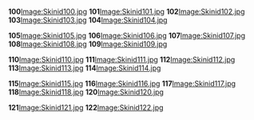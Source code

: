 **100**[Image:Skinid100.jpg](/docs/Image:Skinid100.jpg.md "wikilink") **101**[Image:Skinid101.jpg](/Image:Skinid101.jpg.md "wikilink") **102**[Image:Skinid102.jpg](/Image:Skinid102.jpg.md "wikilink") **103**[Image:Skinid103.jpg](/Image:Skinid103.jpg.md "wikilink") **104**[Image:Skinid104.jpg](/Image:Skinid104.jpg.md "wikilink")

**105**[Image:Skinid105.jpg](/docs/Image:Skinid105.jpg.md "wikilink") **106**[Image:Skinid106.jpg](/Image:Skinid106.jpg.md "wikilink") **107**[Image:Skinid107.jpg](/Image:Skinid107.jpg.md "wikilink") **108**[Image:Skinid108.jpg](/Image:Skinid108.jpg.md "wikilink") **109**[Image:Skinid109.jpg](/Image:Skinid109.jpg.md "wikilink")

**110**[Image:Skinid110.jpg](/docs/Image:Skinid110.jpg.md "wikilink") **111**[Image:Skinid111.jpg](/Image:Skinid111.jpg.md "wikilink") **112**[Image:Skinid112.jpg](/Image:Skinid112.jpg.md "wikilink") **113**[Image:Skinid113.jpg](/Image:Skinid113.jpg.md "wikilink") **114**[Image:Skinid114.jpg](/Image:Skinid114.jpg.md "wikilink")

**115**[Image:Skinid115.jpg](/docs/Image:Skinid115.jpg.md "wikilink") **116**[Image:Skinid116.jpg](/Image:Skinid116.jpg.md "wikilink") **117**[Image:Skinid117.jpg](/Image:Skinid117.jpg.md "wikilink") **118**[Image:Skinid118.jpg](/Image:Skinid118.jpg.md "wikilink") **120**[Image:Skinid120.jpg](/Image:Skinid120.jpg.md "wikilink")

**121**[Image:Skinid121.jpg](/docs/Image:Skinid121.jpg.md "wikilink") **122**[Image:Skinid122.jpg](/Image:Skinid122.jpg.md "wikilink")
